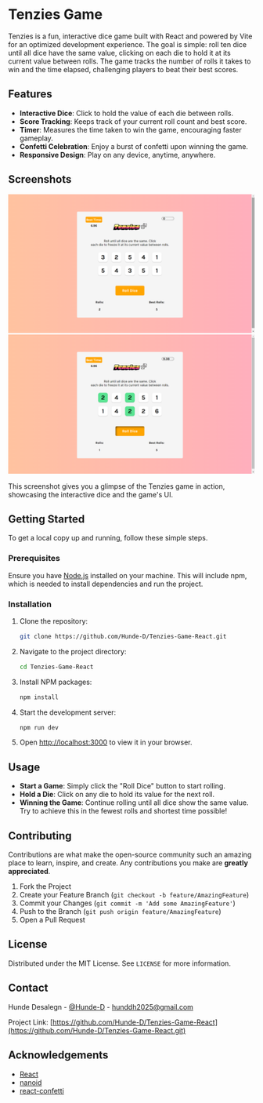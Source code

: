 # Tenzies Game

Tenzies is a fun, interactive dice game built with React and powered by Vite for an optimized development experience. The goal is simple: roll ten dice until all dice have the same value, clicking on each die to hold it at its current value between rolls. The game tracks the number of rolls it takes to win and the time elapsed, challenging players to beat their best scores.

## Features

- **Interactive Dice**: Click to hold the value of each die between rolls.
- **Score Tracking**: Keeps track of your current roll count and best score.
- **Timer**: Measures the time taken to win the game, encouraging faster gameplay.
- **Confetti Celebration**: Enjoy a burst of confetti upon winning the game.
- **Responsive Design**: Play on any device, anytime, anywhere.

## Screenshots

![Tenzies New Game Screenshot](/src/assets/newGame.png)
![Tenzies Active Game Screenshot](/src/assets/activeGame.png)

This screenshot gives you a glimpse of the Tenzies game in action, showcasing the interactive dice and the game's UI.

## Getting Started

To get a local copy up and running, follow these simple steps.

### Prerequisites

Ensure you have [Node.js](https://nodejs.org/en/) installed on your machine. This will include npm, which is needed to install dependencies and run the project.

### Installation

1. Clone the repository:
   ```bash
   git clone https://github.com/Hunde-D/Tenzies-Game-React.git
   ```
2. Navigate to the project directory:
   ```bash
   cd Tenzies-Game-React
   ```
3. Install NPM packages:
   ```bash
   npm install
   ```
4. Start the development server:
   ```bash
   npm run dev
   ```
5. Open [http://localhost:3000](http://localhost:3000) to view it in your browser.

## Usage

- **Start a Game**: Simply click the "Roll Dice" button to start rolling.
- **Hold a Die**: Click on any die to hold its value for the next roll.
- **Winning the Game**: Continue rolling until all dice show the same value. Try to achieve this in the fewest rolls and shortest time possible!

## Contributing

Contributions are what make the open-source community such an amazing place to learn, inspire, and create. Any contributions you make are **greatly appreciated**.

1. Fork the Project
2. Create your Feature Branch (`git checkout -b feature/AmazingFeature`)
3. Commit your Changes (`git commit -m 'Add some AmazingFeature'`)
4. Push to the Branch (`git push origin feature/AmazingFeature`)
5. Open a Pull Request

## License

Distributed under the MIT License. See `LICENSE` for more information.

## Contact

Hunde Desalegn - [@Hunde-D](https://github.com/Hunde-D) - hunddh2025@gmail.com

Project Link: [https://github.com/Hunde-D/Tenzies-Game-React](https://github.com/Hunde-D/Tenzies-Game-React.git)

## Acknowledgements

- [React](https://reactjs.org/)
- [nanoid](https://github.com/ai/nanoid)
- [react-confetti](https://www.npmjs.com/package/react-confetti)
